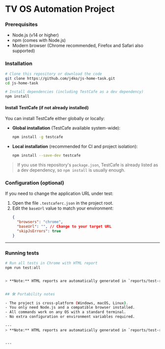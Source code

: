 # TV OS Automation Project

### Prerequisites
- Node.js (v14 or higher)
- npm (comes with Node.js)
- Modern browser (Chrome recommended, Firefox and Safari also supported)



### Installation
```bash
# Clone this repository or download the code
git clone https://github.com/j4ko/js-home-task.git
cd js-home-task

# Install dependencies (including TestCafe as a dev dependency)
npm install
```

#### Install TestCafe (if not already installed)

You can install TestCafe either globally or locally:

- **Global installation** (TestCafe available system-wide):
  ```bash
  npm install -g testcafe
  ```
- **Local installation** (recommended for CI and project isolation):
  ```bash
  npm install --save-dev testcafe
  ```

> If you use this repository's `package.json`, TestCafe is already listed as a dev dependency, so `npm install` is usually enough.



### Configuration (optional)
If you need to change the application URL under test:
1. Open the file `.testcaferc.json` in the project root.
2. Edit the `baseUrl` value to match your environment:
   ```json
   {
     "browsers": "chrome",
     "baseUrl": "", // Change to your target URL
     "skipJsErrors": true
   }
   ```

---
### Running tests
```bash
# Run all tests in Chrome with HTML report
npm run test:all


> **Note:** HTML reports are automatically generated in `reports/test-results.html` after each run.


## 🛠️ Portability notes

- The project is cross-platform (Windows, macOS, Linux).
- You only need Node.js and a compatible browser installed.
- All commands work on any OS with a standard terminal.
- No extra configuration or environment variables required.

---
> **Note:** HTML reports are automatically generated in `reports/test-results.html` after each run.


---

